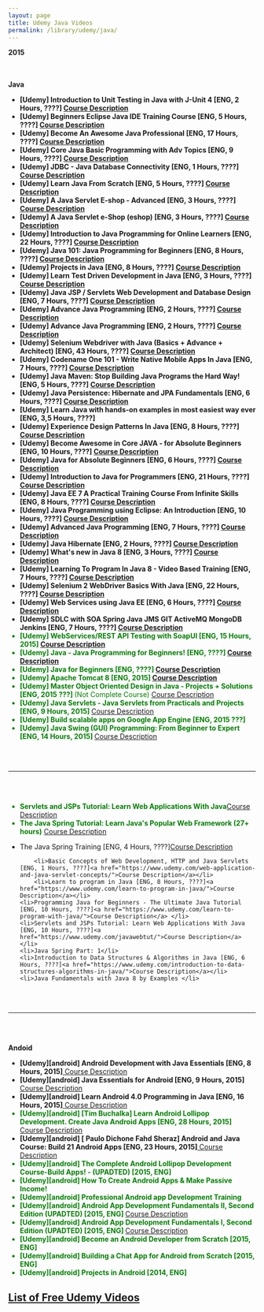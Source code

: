 ```yaml
---
layout: page
title: Udemy Java Videos
permalink: /library/udemy/java/
---
```


<strong>2015</strong>

<br/><br/>
<strong>Java</strong>

<ul>
<li><strong>[Udemy] Introduction to Unit Testing in Java with J-Unit 4 [ENG, 2 Hours, ????] <a href="https://www.udemy.com/introduction-to-unit-testing-java/">Course Description</a></strong></li>
<li><strong>[Udemy] Beginners Eclipse Java IDE Training Course [ENG, 5 Hours, ????] <a href="https://www.udemy.com/beginners-eclipse-java-ide-training-course/">Course Description</a></strong></li>
<li><strong>[Udemy] Become An Awesome Java Professional [ENG, 17 Hours, ????] <a href="https://www.udemy.com/java-programming-wizard/">Course Description</a></strong></li>
<li><strong>[Udemy] Core Java Basic Programming with Adv Topics [ENG, 9 Hours, ????] <a href="https://www.udemy.com/core-java-basic-programming-with-adv-topics/">Course Description</a></strong></li>
<li><strong>[Udemy] JDBC - Java Database Connectivity [ENG, 1 Hours, ????] <a href="https://www.udemy.com/jdbc-java-database-connectivity/">Course Description</a></strong></li>
<li><strong>[Udemy] Learn Java From Scratch [ENG, 5 Hours, ????] <a href="https://www.udemy.com/learnjava/">Course Description</a></strong></li>

<li><strong>[Udemy] A Java Servlet E-shop - Advanced [ENG, 3 Hours, ????] <a href="https://www.udemy.com/a-java-servlet-e-shop-advanced/">Course Description</a></strong></li>

<li><strong>[Udemy] A Java Servlet e-Shop (eshop) [ENG, 3 Hours, ????] <a href="https://www.udemy.com/servlet-eshop/">Course Description</a></strong></li>
<li><strong>[Udemy] Introduction to Java Programming for Online Learners [ENG, 22 Hours, ????] <a href="https://www.udemy.com/learning-to-program-in-java-a-supplement-for-online-academic-learners/">Course Description</a></strong></li>
<li><strong>[Udemy] Java 101: Java Programming for Beginners [ENG, 8 Hours, ????] <a href="https://www.udemy.com/java-programming-for-beginners/">Course Description</a></strong></li>
<li><strong>[Udemy] Projects in Java [ENG, 8 Hours, ????] <a href="https://www.udemy.com/learn-java-by-building-projects/">Course Description</a></strong></li>
<li><strong>[Udemy] Learn Test Driven Development in Java [ENG, 3 Hours, ????] <a href="https://www.udemy.com/learn-test-driven-development-in-java/">Course Description</a></strong></li>
<li><strong>[Udemy] Java JSP / Servlets Web Development and Database Design [ENG, 7 Hours, ????] <a href="https://www.udemy.com/java-web-developmen-with-real-world-development-flow/">Course Description</a></strong></li>
<li><strong>[Udemy] Advance Java Programming [ENG, 2 Hours, ????] <a href="https://www.udemy.com/advance-java-programming/">Course Description</a></strong></li>
<li><strong>[Udemy] Advance Java Programming [ENG, 2 Hours, ????] <a href="https://www.udemy.com/advance-java-programming/">Course Description</a></strong></li>
<li><strong>[Udemy] Selenium Webdriver with Java (Basics + Advance + Architect) [ENG, 43 Hours, ????] <a href="https://www.udemy.com/selenium-tutorials/">Course Description</a></strong></li>
<li><strong>[Udemy] Codename One 101 - Write Native Mobile Apps In Java [ENG, 7 Hours, ????] <a href="https://www.udemy.com/codenameone101/">Course Description</a></strong></li>
<li><strong>[Udemy] Java Maven: Stop Building Java Programs the Hard Way! [ENG, 5 Hours, ????] <a href="https://www.udemy.com/apachemaven/">Course Description</a></strong></li>
<li><strong>[Udemy] Java Persistence: Hibernate and JPA Fundamentals [ENG, 6 Hours, ????] <a href="https://www.udemy.com/hibernate-and-jpa-fundamentals/">Course Description</a></strong></li>
<li><strong>[Udemy] 
Learn Java with hands-on examples in most easiest way ever [ENG, 3,5 Hours, ????] </strong></li>
<li><strong>[Udemy] Experience Design Patterns In Java [ENG, 8 Hours, ????] <a href="https://www.udemy.com/experience-design-patterns/">Course Description</a></strong></li>
<li><strong>[Udemy] Become Awesome in Core JAVA - for Absolute Beginners [ENG, 10 Hours, ????] <a href="https://www.udemy.com/core-java-for-absolute-beginners/">Course Description</a></strong></li>
<li><strong>[Udemy] Java for Absolute Beginners [ENG, 6 Hours, ????] <a href="https://www.udemy.com/learn-java-programming-the-basics/">Course Description</a></strong></li>
<li><strong>[Udemy] Introduction to Java for Programmers [ENG, 21 Hours, ????] <a href="https://www.udemy.com/introduction-to-java-programming/">Course Description</a></strong></li>
<li><strong>[Udemy] Java EE 7 A Practical Training Course From Infinite Skills [ENG, 8 Hours, ????] <a href="https://www.udemy.com/java-ee-7/">Course Description</a></strong></li>
<li><strong>[Udemy] Java Programming using Eclipse: An Introduction [ENG, 10 Hours, ????] <a href="https://www.udemy.com/programming-java/">Course Description</a></strong></li>
<li><strong>[Udemy] Advanced Java Programming [ENG, 7 Hours, ????] <a href="https://www.udemy.com/mcprogramming-advanced-java/">Course Description</a></strong></li>
<li><strong>[Udemy] Java Hibernate [ENG, 2 Hours, ????] <a href="https://www.udemy.com/java-hibernate-java/">Course Description</a></strong></li>
<li><strong>[Udemy] What's new in Java 8 [ENG, 3 Hours, ????] <a href="https://www.udemy.com/whats-new-in-java-8/">Course Description</a></strong></li>
<li><strong>[Udemy] Learning To Program In Java 8 - Video Based Training [ENG, 7 Hours, ????] <a href="https://www.udemy.com/learning-java-8/">Course Description</a></strong></li>
<li><strong>[Udemy] Selenium 2 WebDriver Basics With Java [ENG, 22 Hours, ????] <a href="https://www.udemy.com/selenium-2-webdriver-basics-with-java/">Course Description</a></strong></li>
<li><strong>[Udemy] Web Services using Java EE [ENG, 6 Hours, ????] <a href="https://www.udemy.com/draft/153870/">Course Description</a></strong></li>

<li><strong>[Udemy] SDLC with SOA Spring Java JMS GIT ActiveMQ MongoDB Jenkins [ENG, 7 Hours, ????] <a href="https://www.udemy.com/sdlc-with-soa-spring-jms-git-activemq-mongodb-jenkins/">Course Description</a></strong></li>
<li style="color:green"><strong>[Udemy] WebServices/REST API Testing with SoapUI [ENG, 15 Hours, 2015] <a href="https://www.udemy.com/webservices-testing-with-soap-ui/">Course Description</a></strong></li>
<li style="color:green"><strong>[Udemy] Java - Java Programming for Beginners! [ENG, ????] <a href="https://www.udemy.com/java-programming-java-java/">Course Description</a></strong></li>
<li style="color:green"><strong>[Udemy] Java for Beginners [ENG, ????] <a href="https://www.udemy.com/java-for-beginners6/">Course Description</a></strong></li>
<li style="color:green"><strong>[Udemy] Apache Tomcat 8 [ENG, 2015] <a href="https://www.udemy.com/apache-tomcat-8/">Course Description</a></strong></li>

<li style="color:green"><strong>[Udemy] Master Object Oriented Design in Java - Projects + Solutions [ENG, 2015 ???] </strong>  (Not Complete Course) <a href="https://www.udemy.com/mastering-object-oriented-design-in-java/">Course Description</a></li>

<li style="color:green"><strong>[Udemy] Java Servlets - Java Servlets from Practicals and Projects [ENG, 9 Hours, 2015] </strong><a href="https://www.udemy.com/java-servlets/">Course Description</a></li>
<li style="color:green"><strong>[Udemy] Build scalable apps on Google App Engine [ENG, 2015 ???] </strong></li>
<li style="color:green"><strong>[Udemy] Java Swing (GUI) Programming: From Beginner to Expert [ENG, 14 Hours, 2015] </strong><a href="https://www.udemy.com/java-swing-complete/">Course Description</a></li>
</ul>

<br/><br/>
<hr/>
<br/><br/>


<ul>

<li style="color:green"><strong>Servlets and JSPs Tutorial: Learn Web Applications With Java</strong><a href="https://www.udemy.com/javawebtut/">Course Description</a> </li>
<li style="color:green"><strong>The Java Spring Tutorial: Learn Java's Popular Web Framework (27+ hours)</strong> <a href="https://www.udemy.com/javaspring/">Course Description</a> </li>
</ul>


<ul>



<li>The Java Spring Training [ENG, 4 Hours, ????]<a href="https://www.udemy.com/the-java-spring-training/">Course Description</a></li>

        <li>Basic Concepts of Web Development, HTTP and Java Servlets [ENG, 1 Hours, ????]<a href="https://www.udemy.com/web-application-and-java-servlet-concepts/">Course Description</a></li>
        <li>Learn to program in Java [ENG, 8 Hours, ????]<a href="https://www.udemy.com/learn-to-program-in-java/">Course Description</a></li>
	<li>Programming Java for Beginners - The Ultimate Java Tutorial [ENG, 10 Hours, ????]<a href="https://www.udemy.com/learn-to-program-with-java/">Course Description</a> </li>
	<li>Servlets and JSPs Tutorial: Learn Web Applications With Java [ENG, 10 Hours, ????]<a href="https://www.udemy.com/javawebtut/">Course Description</a></li>
	<li>Java Spring Part: 1</li>
	<li>Introduction to Data Structures & Algorithms in Java [ENG, 6 Hours, ????]<a href="https://www.udemy.com/introduction-to-data-structures-algorithms-in-java/">Course Description</a></li>
	<li>Java Fundamentals with Java 8 by Examples </li>
</ul>


<br/><br/>
<hr/>
<br/><br/>

<strong>Andoid</strong>

<ul>

<li><strong>[Udemy][android] Android Development with Java Essentials [ENG, 8 Hours, 2015]</strong><a href="https://www.udemy.com/android-development-with-java-essentials/"> Course Description</a></li>


<li><strong>[Udemy][android] Java Essentials for Android [ENG, 9 Hours, 2015]</strong><a href="https://www.udemy.com/java-essentials-for-android/"> Course Description</a></li>


<li><strong>[Udemy][android] Learn Android 4.0 Programming in Java [ENG, 16 Hours, 2015]</strong><a href="https://www.udemy.com/android-tutorial/"> Course Description</a></li>

<li style="color:green"><strong>[Udemy][android] [Tim Buchalka] Learn Android Lollipop Development. Create Java Android Apps [ENG, 28 Hours, 2015]</strong><a href="https://www.udemy.com/android-lollipop-complete-development-course/"> Course Description</a></li>
<li><strong>[Udemy][android] [ Paulo Dichone Fahd Sheraz] Android and Java Course: Build 21 Android Apps [ENG,  23 Hours, 2015]</strong><a href="https://www.udemy.com/complete-android-developer-course/"> Course Description</a></li>
<li style="color:green"><strong>[Udemy][android] The Complete Android Lollipop Development Course-Build Apps! - (UPADTED) [2015, ENG]</strong></li>
<li style="color:green"><strong>[Udemy][android] How To Create Android Apps & Make Passive Income!</strong></li>
<li style="color:green"><strong>[Udemy][android] Professional Android app Development Training</strong></li>
<li style="color:green"><strong>[Udemy][android] Android App Development Fundamentals II, Second Edition (UPADTED) [2015, ENG] </strong><a href="https://www.udemy.com/android-app-development-fundamentals-ii-second-edition/"> Course Description</a></li>
<li style="color:green"><strong>[Udemy][android] Android App Development Fundamentals I, Second Edition (UPADTED) [2015, ENG] </strong><a href="https://www.udemy.com/android-app-development-fundamentals-i-second-edition/"> Course Description</a></li>
<li style="color:green"><strong>[Udemy][android] Become an Android Developer from Scratch [2015, ENG] </strong></li>
<li style="color:green"><strong>[Udemy][android] Building a Chat App for Android from Scratch [2015, ENG] </strong></li>
<li style="color:green"><strong>[Udemy][android] Projects in Android [2014, ENG]</strong></li>
</ul>



<h2><a href="http://javadev.org/library/udemy/java/free/">List of Free Udemy Videos</a></h2>

